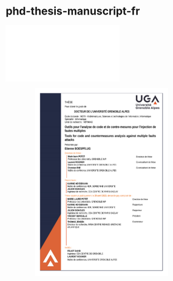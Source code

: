 # phd-thesis-manuscript-fr

![Test](./couverture_these.pdf?raw=true "Title")

<p align="center">
  <img src="./couverture_these.pdf" width="350" title="hover text">
</p>
